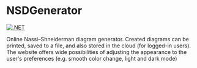# NSDGenerator
[![.NET](https://github.com/luk-starzec/NSDGenerator/actions/workflows/dotnet.yml/badge.svg)](https://github.com/luk-starzec/NSDGenerator/actions/workflows/dotnet.yml)

Online Nassi–Shneiderman diagram generator.
Created diagrams can be printed, saved to a file, and also stored in the cloud (for logged-in users).
The website offers wide possibilities of adjusting the appearance to the user's preferences (e.g. smooth color change, light and dark mode)
